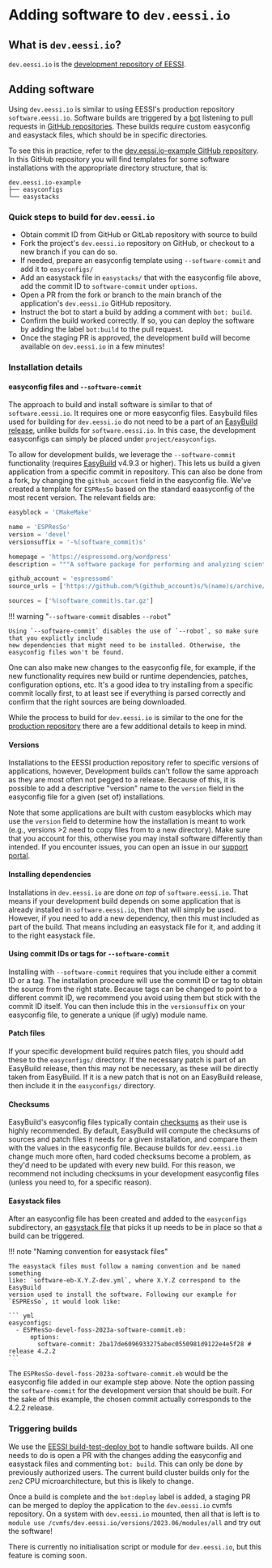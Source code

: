 # Adding software to `dev.eessi.io`

## What is `dev.eessi.io`?

`dev.eessi.io` is the [development repository of EESSI](../repositories/dev.eessi.io.md).

## Adding software

Using `dev.eessi.io` is similar to using EESSI's production repository `software.eessi.io`.
Software builds are triggered by a [bot](https://www.eessi.io/docs/bot/) listening to pull 
requests in [GitHub repositories](https://github.com/search?q=org%3AEESSI+dev.eessi.io&type=repositories). 
These builds require custom easyconfig and easystack files, which should be in specific directories.

To see this in practice, refer to the [dev.eessi.io-example GitHub repository](https://github.com/EESSI/dev.eessi.io-example).
 In this GitHub repository you will find templates for some software installations with the appropriate directory structure, that is:

```
dev.eessi.io-example
├── easyconfigs
└── easystacks
```

### Quick steps to build for `dev.eessi.io`

- Obtain commit ID from GitHub or GitLab repository with source to build
- Fork the project's `dev.eessi.io` repository on GitHub, or checkout to a new branch if you can do so.
- If needed, prepare an easyconfig template using `--software-commit` and add it to `easyconfigs/`
- Add an easystack file in `easystacks/` that with the easyconfig file above, add the
commit ID to `software-commit` under `options`.
- Open a PR from the fork or branch to the main branch of the application's `dev.eessi.io` GitHub repository.
- Instruct the bot to start a build by adding a comment with `bot: build`.
- Confirm the build worked correctly. If so, you can deploy the software by adding the label `bot:build` to the
pull request.
- Once the staging PR is approved, the development build will become available on `dev.eessi.io` in a few minutes!

### Installation details

#### easyconfig files and `--software-commit`
The approach to build and install software is similar to that of `software.eessi.io`. 
It requires one or more easyconfig files. Easybuild files used for building for `dev.eessi.io`
do not need to be a part of an [EasyBuild release](https://easybuilders/easybuild-easyconfigs), unlike builds for 
`software.eessi.io`. In this case, the development easyconfigs can simply be placed under `project/easyconfigs`.

To allow for development builds, we leverage the `--software-commit` functionality (requires [EasyBuild](https://easybuild.io/) v4.9.3 or higher). This lets us build a given application from
a specific commit in repository. This can also be done from a fork, by changing the `github_account` field in the easyconfig file. 
We've created a template for `ESPResSo` based on the standard eaasyconfig of the most recent version. The relevant fields are:

``` python
easyblock = 'CMakeMake'

name = 'ESPResSo'
version = 'devel'
versionsuffix = '-%(software_commit)s'

homepage = 'https://espressomd.org/wordpress'
description = """A software package for performing and analyzing scientific Molecular Dynamics simulations."""

github_account = 'espressomd'
source_urls = ['https://github.com/%(github_account)s/%(name)s/archive/']

sources = ['%(software_commit)s.tar.gz']
```

!!! warning "`--software-commit` disables `--robot`"

    Using `--software-commit` disables the use of `--robot`, so make sure that you explictly include
    new dependencies that might need to be installed. Otherwise, the easyconfig files won't be found.

One can also make new changes to the easyconfig file, for example, if the new functionality requires new build or 
runtime dependencies, patches, configuration options, etc. It's a good idea to try installing from a specific commit locally first,
to at least see if everything is parsed correctly and confirm that the right sources are being downloaded.


While the process to build for `dev.eessi.io` is similar to the one for the [production repository](../repositories/software.eessi.io.md) there 
are a few additional details to keep in mind.

#### Versions

Installations to the EESSI production repository refer to specific versions of applications, however, Development builds can't follow the same 
approach as they are most often not pegged to a release. Because of this, it is possible to add a descriptive "version" name to the `version` field
in the easyconfig file for a given (set of) installations. 

Note that some applications are built with custom easyblocks which may
use the `version` field to determine how the installation is meant to work (e.g., versions >2 need to copy files from to a new directory). Make sure
that you account for this, otherwise you may install software differently than intended. If you encounter issues, you can open an issue in our
[support portal](https://gitlab.com/eessi/support#eessi-support-portal).

#### Installing dependencies

Installations in `dev.eessi.io` are done _on top_ of `software.eessi.io`. That means if your development build depends on some application that is
already installed in `software.eessi.io`, then that will simply be used. However, if you need to add a new dependency, then this must included as 
part of the build. That means including an easystack file for it, and adding it to the right easystack file.

#### Using commit IDs or tags for `--software-commit`

Installing with `--software-commit` requires that you include either a commit ID or a tag. The installation procedure will use the commit ID or tag to 
obtain the source from the right state. Because tags can be changed to point to a different commit ID, we recommend you avoid using them but stick with
the commit ID itself. You can then include this in the `versionsuffix` on your easyconfig file, to generate a unique (if ugly) module name.

#### Patch files

If your specific development build requires patch files, you should add these to the `easyconfigs/` directory. If the necessary patch is part of an
EasyBuild release, then this may not be necessary, as these will be directly taken from EasyBuild. If it is a new patch that is not on an EasyBuild
release, then include it in the `easyconfigs/` directory.

#### Checksums

EasyBuild's easyconfig files typically contain [checksums](https://docs.easybuild.io/writing-easyconfig-files/?h=checksums#common_easyconfig_param_sources_checksums)
 as their use is highly recommended. By default, EasyBuild will compute the checksums of sources and patch files it needs for
  a given installation, and compare them with the values in the easyconfig file. Because builds for `dev.eessi.io` change much
   more often, hard coded checksums become a problem, as they'd need to be updated with every new build. For this reason, we
    recommend not including checksums in your development easyconfig files (unless you need to, for a specific reason).

#### Easystack files 
After an easyconfig file has been created and added to the `easyconfigs` subdirectory, an [easystack file](https://docs.easybuild.io/easystack-files) that picks it up
needs to be in place so that a build can be triggered.

!!! note "Naming convention for easystack files"

    The easystack files must follow a naming convention and be named something
    like: `software-eb-X.Y.Z-dev.yml`, where X.Y.Z correspond to the EasyBuild
    version used to install the software. Following our example for 
    `ESPREsSo`, it would look like: 
    
    ``` yml
    easyconfigs:
      - ESPResSo-devel-foss-2023a-software-commit.eb:
          options:
            software-commit: 2ba17de6096933275abec0550981d9122e4e5f28 # release 4.2.2
    ```

The `ESPResSo-devel-foss-2023a-software-commit.eb` would be the easyconfig file added in our example step above. 
Note the option passing the `software-commit` for the development version that should be built.
For the sake of this example, the chosen commit actually corresponds to the 4.2.2 release.

### Triggering builds

We use the [EESSI build-test-deploy bot](../bot.md) to handle software builds.
All one needs to do is open a PR with the changes adding the easyconfig and easystack 
files and commenting `bot: build`. This can only be done by previously authorized users. 
The current build cluster builds only for the `zen2` CPU microarchitecture, but this is likely to change.

Once a build is complete and the `bot:deploy` label is added, a staging PR can be merged to deploy the
application to the `dev.eessi.io` cvmfs repository. On a system with `dev.eessi.io` mounted, then all
that is left is to `module use /cvmfs/dev.eessi.io/versions/2023.06/modules/all` and try out the software!

There is currently no initialisation script or module for `dev.eessi.io`, but this feature is coming soon.